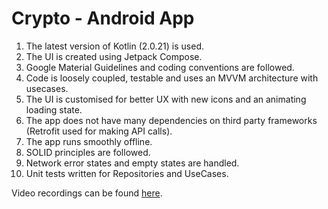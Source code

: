 # Crypto - Android App
1. The latest version of Kotlin (2.0.21) is used.
2. The UI is created using Jetpack Compose.
3. Google Material Guidelines and coding conventions are followed.
4. Code is loosely coupled, testable and uses an MVVM architecture with usecases.
5. The UI is customised for better UX with new icons and an animating loading state.
6. The app does not have many dependencies on third party frameworks (Retrofit used for making API calls).
7. The app runs smoothly offline.
8. SOLID principles are followed.
9. Network error states and empty states are handled.
10. Unit tests written for Repositories and UseCases.

Video recordings can be found [here](videos/).
